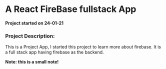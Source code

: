 # A React FireBase fullstack App

**Project started on 24-01-21**

### Project Description:

This is a Project App, I started this project to learn more about firebase.
It is a full stack app having firebase as the backend.

<!-- This project was bootstrapped with [Create React App](https://github.com/facebook/create-react-app). -->

**Note: this is a small note!**
